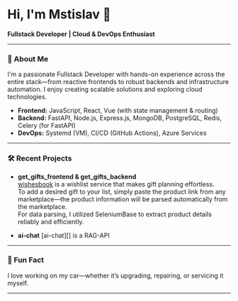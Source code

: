 # Hi, I'm Mstislav 👋

**Fullstack Developer | Cloud & DevOps Enthusiast**

---

### 🚀 About Me

I'm a passionate Fullstack Developer with hands-on experience across the entire stack—from reactive frontends to robust backends and infrastructure automation. I enjoy creating scalable solutions and exploring cloud technologies.

- **Frontend:** JavaScript, React, Vue (with state management & routing)
- **Backend:** FastAPI, Node.js, Express.js, MongoDB, PostgreSQL, Redis, Celery (for FastAPI)
- **DevOps:** Systemd (VM), CI/CD (GitHub Actions), Azure Services

---

### 🛠️ Recent Projects

- **get_gifts_frontend & get_gifts_backend**  
  [wishesbook](https://wishesbook.ru/) is a wishlist service that makes gift planning effortless.  
  To add a desired gift to your list, simply paste the product link from any marketplace—the product information will be parsed automatically from the marketplace.  
  For data parsing, I utilized SeleniumBase to extract product details reliably and efficiently.

- **ai-chat**
  [ai-chat][] is a RAG-API

---

### 🚗 Fun Fact

I love working on my car—whether it’s upgrading, repairing, or servicing it myself.

---

